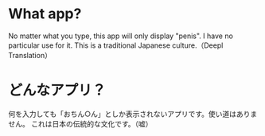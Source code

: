 # What app?
No matter what you type, this app will only display "penis".
I have no particular use for it. 
This is a traditional Japanese culture.（Deepl Translation）

# どんなアプリ？
何を入力しても「おちん○ん」としか表示されないアプリです。使い道はありません。
これは日本の伝統的な文化です。（嘘）
